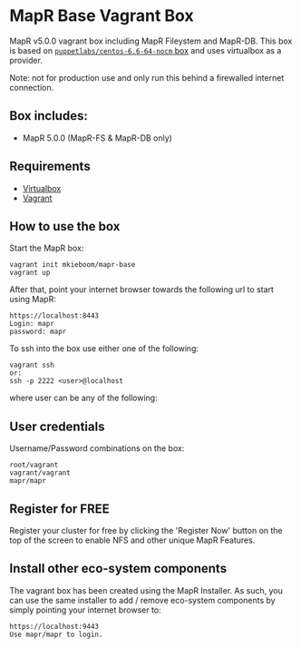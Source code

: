 # MapR Base Vagrant Box
MapR v5.0.0 vagrant box including MapR Fileystem and MapR-DB. This box is based on  [`puppetlabs/centos-6.6-64-nocm` box](https://atlas.hashicorp.com/puppetlabs/boxes/centos-6.6-64-nocm) and uses virtualbox as a provider.

Note: not for production use and only run this behind a firewalled internet connection.

## Box includes:
* MapR 5.0.0 (MapR-FS & MapR-DB only)

## Requirements
* [Virtualbox](https://www.virtualbox.org/wiki/Downloads)
* [Vagrant](https://www.vagrantup.com/downloads.html)

## How to use the box
Start the MapR box:
```
vagrant init mkieboom/mapr-base
vagrant up
```

After that, point your internet browser towards the following url to start using MapR:
```
https://localhost:8443
Login: mapr
password: mapr
```

To ssh into the box use either one of the following:
```
vagrant ssh
or:
ssh -p 2222 <user>@localhost
```

where user can be any of the following:

## User credentials
Username/Password combinations on the box:
```
root/vagrant
vagrant/vagrant
mapr/mapr
```
## Register for FREE
Register your cluster for free by clicking the 'Register Now' button on the top of the screen to enable NFS and other unique MapR Features.

## Install other eco-system components
The vagrant box has been created using the MapR Installer. As such, you can use the same installer to add / remove eco-system components by simply pointing your internet browser to:
```
https://localhost:9443
Use mapr/mapr to login.
```